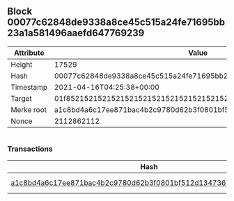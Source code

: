 ## Block 00077c62848de9338a8ce45c515a24fe71695bb23a1a581496aaefd647769239

Attribute | Value
--- | ---
Height | 17529
Hash | 00077c62848de9338a8ce45c515a24fe71695bb23a1a581496aaefd647769239
Timestamp | 2021-04-16T04:25:38+00:00
Target | 01f8521521521521521521521521521521521521521521521521521521521521
Merke root | a1c8bd4a6c17ee871bac4b2c9780d62b3f0801bf512d1347367c34eb360158a2
Nonce | 2112862112

```

```

### Transactions

Hash | Amount
--- | ---
[a1c8bd4a6c17ee871bac4b2c9780d62b3f0801bf512d1347367c34eb360158a2](a1c8bd4a6c17ee871bac4b2c9780d62b3f0801bf512d1347367c34eb360158a2.md) | 10.00000000 SKEPTI 
